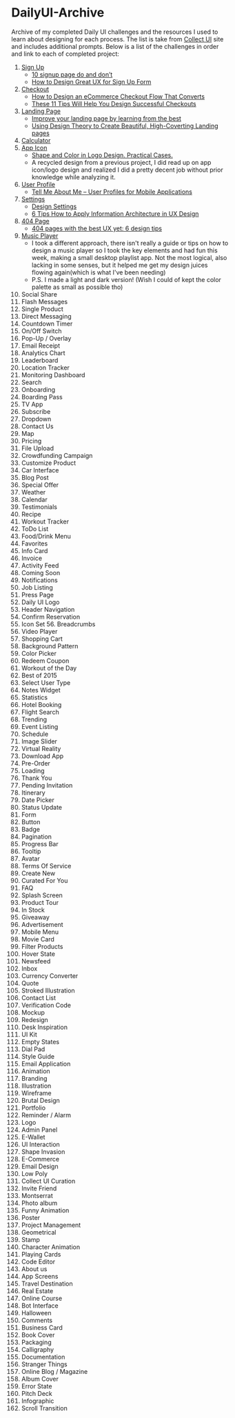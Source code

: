 # DailyUI-Archive
Archive of my completed Daily UI challenges and the resources I used to learn about designing for each process. The list is take from [Collect UI](http://collectui.com/challenges) site and includes additional prompts. Below is a list of the challenges in order and link to each of completed project:

1. [Sign Up](/001-SignUp/001-overview.jpg)
    * [10 signup page do and don’t](https://blog.prototypr.io/10-signup-page-do-and-dont-d4bd93ba2c8f?token=lNPNFOyTTZzWoGb9)
    * [How to Design Great UX for Sign Up Form](https://uxplanet.org/how-to-design-great-ux-for-sign-up-form-8ce39f84659)
2. [Checkout](/002-Checkout/checkout.gif)
    * [How to Design an eCommerce Checkout Flow That Converts](https://conversionxl.com/blog/how-to-design-an-ecommerce-checkout-flow-that-converts/)
    * [These 11 Tips Will Help You Design Successful Checkouts](https://medium.muz.li/these-11-tips-will-help-you-create-succesful-checkouts-b78f54a6751b)
3. [Landing Page](/003-LandingPage/10-Landing.jpg)
    * [Improve your landing page by learning from the best](https://medium.com/sketch-app-sources/improve-your-landing-page-by-learning-from-the-best-ddb431aa1c04)
    * [Using Design Theory to Create Beautiful, High-Coverting Landing pages](https://www.invisionapp.com/blog/high-converting-landing-pages/)
4. [Calculator](/004-Calculator/calculator.jpg)
5. [App Icon](005-AppIcon/005-AppIcon.jpg)
    * [Shape and Color in Logo Design. Practical Cases.](https://medium.com/@tubikstudio/shape-and-color-in-logo-design-practical-cases-65df7e4c4e1a)
    * A recycled design from a previous project, I did read up on app icon/logo design and realized I did a pretty decent job without prior knowledge while analyzing it.
6. [User Profile](/006-UserProfile/userprofile-preview.jpg)
    * [Tell Me About Me – User Profiles for Mobile Applications](https://www.interaction-design.org/literature/article/tell-me-about-me-user-profiles-for-mobile-applications)
7. [Settings](/007-Settings/settings-artboard.jpg)
    * [Design Settings](https://medium.com/@imran_parvez/designing-settings-b2a96878961b)
    * [6 Tips How to Apply Information Architecture in UX Design](https://tubikstudio.com/6-tips-how-to-apply-information-architecture-in-ux-design/)
8. [404 Page](/008-404Page/404page-preview.jpg)
    * [404 pages with the best UX yet: 6 design tips](https://www.justinmind.com/blog/6-best-practices-for-404-pages-with-killer-ux/)
9. [Music Player](/008-MusicPlayer/008-MusicPlayer.gif)
    * I took a different approach, there isn't really a guide or tips on how to design a music player so I took the key elements and had fun this week, making a small desktop playlist app. Not the most logical, also lacking in some senses, but it helped me get my design juices flowing again(which is what I've been needing)
    * P.S. I made a light and dark version! (Wish I could of kept the color palette as small as possible tho)
10. Social Share
11. Flash Messages
12. Single Product
13. Direct Messaging
14. Countdown Timer
15. On/Off Switch
16. Pop-Up / Overlay
17. Email Receipt
18. Analytics Chart
19. Leaderboard
20. Location Tracker
21. Monitoring Dashboard
22. Search
23. Onboarding
24. Boarding Pass
25. TV App
26. Subscribe
27. Dropdown
28. Contact Us
29. Map
30. Pricing
31. File Upload
32. Crowdfunding Campaign
33. Customize Product
34. Car Interface
35. Blog Post
36. Special Offer
37. Weather
38. Calendar
39. Testimonials
40. Recipe
41. Workout Tracker
42. ToDo List
43. Food/Drink Menu
44. Favorites
45. Info Card
46. Invoice
47. Activity Feed
48. Coming Soon
49. Notifications
50. Job Listing
51. Press Page
52. Daily UI Logo
53. Header Navigation
54. Confirm Reservation
55. Icon Set 56. Breadcrumbs
57. Video Player
58. Shopping Cart
59. Background Pattern
60. Color Picker
61. Redeem Coupon
62. Workout of the Day
63. Best of 2015
64. Select User Type
65. Notes Widget
66. Statistics
67. Hotel Booking
68. Flight Search
69. Trending
70. Event Listing
71. Schedule
72. Image Slider
73. Virtual Reality
74. Download App
75. Pre-Order
76. Loading
77. Thank You
78. Pending Invitation
79. Itinerary
80. Date Picker
81. Status Update
82. Form
83. Button
84. Badge
85. Pagination
86. Progress Bar
87. Tooltip
88. Avatar
89. Terms Of Service
90. Create New
91. Curated For You
92. FAQ
93. Splash Screen
95. Product Tour
96. In Stock
97. Giveaway
98. Advertisement
101. Mobile Menu
102. Movie Card
103. Filter Products
104. Hover State
105. Newsfeed
106. Inbox
107. Currency Converter
108. Quote
109. Stroked Illustration
110. Contact List
111. Verification Code
112. Mockup
113. Redesign
114. Desk Inspiration
115. UI Kit
116. Empty States
117. Dial Pad
118. Style Guide
119. Email Application
120. Animation
121. Branding
122. Illustration
123. Wireframe
124. Brutal Design
125. Portfolio
126. Reminder / Alarm
127. Logo
128. Admin Panel
129. E-Wallet
130. UI Interaction
131. Shape Invasion
132. E-Commerce
133. Email Design
134. Low Poly
135. Collect UI Curation
136. Invite Friend
137. Montserrat
138. Photo album
139. Funny Animation
140. Poster
141. Project Management
142. Geometrical
143. Stamp
144. Character Animation
145. Playing Cards
146. Code Editor
147. About us
148. App Screens
149. Travel Destination
150. Real Estate
152. Online Course
153. Bot Interface
154. Halloween
155. Comments
156. Business Card
157. Book Cover
158. Packaging
159. Calligraphy
160. Documentation
161. Stranger Things
162. Online Blog / Magazine
163. Album Cover
164. Error State
165. Pitch Deck
166. Infographic
167. Scroll Transition
